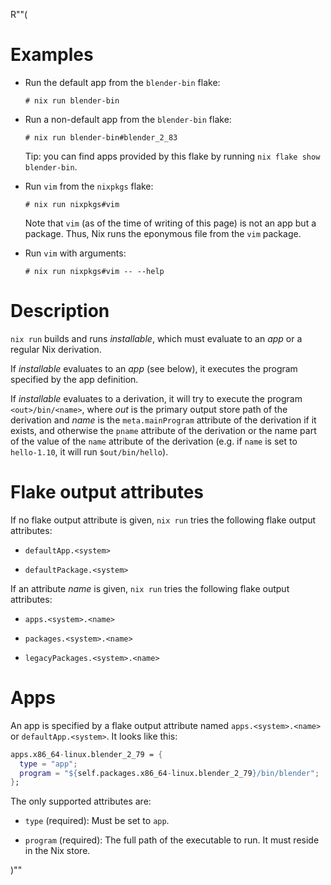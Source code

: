 R""(

# Examples

* Run the default app from the `blender-bin` flake:

  ```console
  # nix run blender-bin
  ```

* Run a non-default app from the `blender-bin` flake:

  ```console
  # nix run blender-bin#blender_2_83
  ```

  Tip: you can find apps provided by this flake by running `nix flake
  show blender-bin`.

* Run `vim` from the `nixpkgs` flake:

  ```console
  # nix run nixpkgs#vim
  ```

  Note that `vim` (as of the time of writing of this page) is not an
  app but a package. Thus, Nix runs the eponymous file from the `vim`
  package.

* Run `vim` with arguments:

  ```console
  # nix run nixpkgs#vim -- --help
  ```

# Description

`nix run` builds and runs *installable*, which must evaluate to an
*app* or a regular Nix derivation.

If *installable* evaluates to an *app* (see below), it executes the
program specified by the app definition.

If *installable* evaluates to a derivation, it will try to execute the
program `<out>/bin/<name>`, where *out* is the primary output store
path of the derivation and *name* is the `meta.mainProgram` attribute
of the derivation if it exists, and otherwise the `pname` attribute of
the derivation or the name part of the value of the `name` attribute of
the derivation (e.g. if `name` is set to `hello-1.10`, it will run
`$out/bin/hello`).

# Flake output attributes

If no flake output attribute is given, `nix run` tries the following
flake output attributes:

* `defaultApp.<system>`

* `defaultPackage.<system>`

If an attribute *name* is given, `nix run` tries the following flake
output attributes:

* `apps.<system>.<name>`

* `packages.<system>.<name>`

* `legacyPackages.<system>.<name>`

# Apps

An app is specified by a flake output attribute named
`apps.<system>.<name>` or `defaultApp.<system>`. It looks like this:

```nix
apps.x86_64-linux.blender_2_79 = {
  type = "app";
  program = "${self.packages.x86_64-linux.blender_2_79}/bin/blender";
};
```

The only supported attributes are:

* `type` (required): Must be set to `app`.

* `program` (required): The full path of the executable to run. It
  must reside in the Nix store.

)""
